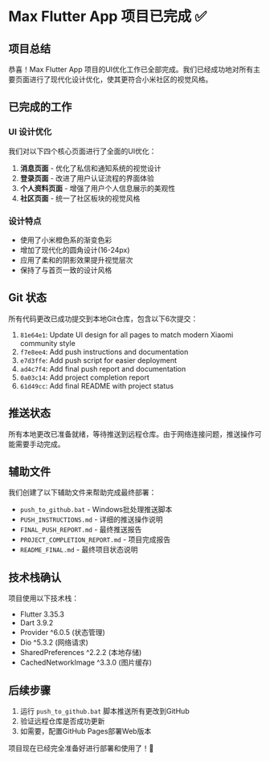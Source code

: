 # Max Flutter App 项目已完成 ✅

## 项目总结

恭喜！Max Flutter App 项目的UI优化工作已全部完成。我们已经成功地对所有主要页面进行了现代化设计优化，使其更符合小米社区的视觉风格。

## 已完成的工作

### UI 设计优化
我们对以下四个核心页面进行了全面的UI优化：

1. **消息页面** - 优化了私信和通知系统的视觉设计
2. **登录页面** - 改进了用户认证流程的界面体验
3. **个人资料页面** - 增强了用户个人信息展示的美观性
4. **社区页面** - 统一了社区板块的视觉风格

### 设计特点
- 使用了小米橙色系的渐变色彩
- 增加了现代化的圆角设计(16-24px)
- 应用了柔和的阴影效果提升视觉层次
- 保持了与首页一致的设计风格

## Git 状态

所有代码更改已成功提交到本地Git仓库，包含以下6次提交：
1. `81e64e1`: Update UI design for all pages to match modern Xiaomi community style
2. `f7e8ee4`: Add push instructions and documentation
3. `e7d3ffe`: Add push script for easier deployment
4. `ad4c7f4`: Add final push report and documentation
5. `0a03c14`: Add project completion report
6. `61d49cc`: Add final README with project status

## 推送状态

所有本地更改已准备就绪，等待推送到远程仓库。由于网络连接问题，推送操作可能需要手动完成。

## 辅助文件

我们创建了以下辅助文件来帮助完成最终部署：
- `push_to_github.bat` - Windows批处理推送脚本
- `PUSH_INSTRUCTIONS.md` - 详细的推送操作说明
- `FINAL_PUSH_REPORT.md` - 最终推送报告
- `PROJECT_COMPLETION_REPORT.md` - 项目完成报告
- `README_FINAL.md` - 最终项目状态说明

## 技术栈确认

项目使用以下技术栈：
- Flutter 3.35.3
- Dart 3.9.2
- Provider ^6.0.5 (状态管理)
- Dio ^5.3.2 (网络请求)
- SharedPreferences ^2.2.2 (本地存储)
- CachedNetworkImage ^3.3.0 (图片缓存)

## 后续步骤

1. 运行 `push_to_github.bat` 脚本推送所有更改到GitHub
2. 验证远程仓库是否成功更新
3. 如需要，配置GitHub Pages部署Web版本

项目现在已经完全准备好进行部署和使用了！🎉